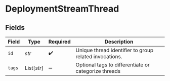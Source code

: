 # DeploymentStreamThread


## Fields

| Field                                                  | Type                                                   | Required                                               | Description                                            |
| ------------------------------------------------------ | ------------------------------------------------------ | ------------------------------------------------------ | ------------------------------------------------------ |
| `id`                                                   | *str*                                                  | :heavy_check_mark:                                     | Unique thread identifier to group related invocations. |
| `tags`                                                 | List[*str*]                                            | :heavy_minus_sign:                                     | Optional tags to differentiate or categorize threads   |